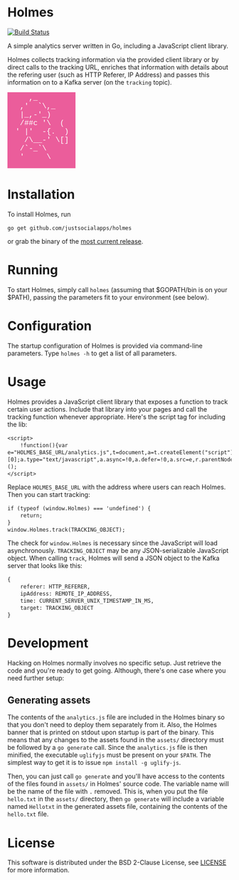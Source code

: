 # Holmes

[![Build Status](https://travis-ci.org/justsocialapps/holmes.svg?branch=master)](https://travis-ci.org/justsocialapps/holmes)

A simple analytics server written in Go, including a JavaScript client library.

Holmes collects tracking information via the provided client library or by
direct calls to the tracking URL, enriches that information with details about
the refering user (such as HTTP Referer, IP Address) and passes this information
on to a Kafka server (on the `tracking` topic).

![](./holmes-logo.png "Holmes logo")

# Installation

To install Holmes, run 

```
go get github.com/justsocialapps/holmes
```

or grab the binary of the [most current
release](https://github.com/justsocialapps/holmes/releases).

# Running

To start Holmes, simply call `holmes` (assuming that $GOPATH/bin is on your
$PATH), passing the parameters fit to your environment (see below).

# Configuration

The startup configuration of Holmes is provided via command-line parameters.
Type `holmes -h` to get a list of all parameters.

# Usage

Holmes provides a JavaScript client library that exposes a function to track
certain user actions. Include that library into your pages and call the tracking
function whenever appropriate. Here's the script tag for including the lib:
```
<script>
    !function(){var e="HOLMES_BASE_URL/analytics.js",t=document,a=t.createElement("script"),r=t.getElementsByTagName("script")[0];a.type="text/javascript",a.async=!0,a.defer=!0,a.src=e,r.parentNode.insertBefore(a,r)}();
</script>
```

Replace `HOLMES_BASE_URL` with the address where users can reach Holmes. Then
you can start tracking:

```
if (typeof (window.Holmes) === 'undefined') {
    return;
}
window.Holmes.track(TRACKING_OBJECT);
```

The check for `window.Holmes` is necessary since the JavaScript will load
asynchronously. `TRACKING_OBJECT` may be any JSON-serializable JavaScript
object. When calling `track`, Holmes will send a JSON object to the Kafka server
that looks like this:

```
{
    referer: HTTP_REFERER,
    ipAddress: REMOTE_IP_ADDRESS,
    time: CURRENT_SERVER_UNIX_TIMESTAMP_IN_MS,
    target: TRACKING_OBJECT
}
```

# Development

Hacking on Holmes normally involves no specific setup. Just retrieve the code
and you're ready to get going. Although, there's one case where you need further
setup:

## Generating assets

The contents of the `analytics.js` file are included in the Holmes binary so
that you don't need to deploy them separately from it. Also, the Holmes banner
that is printed on stdout upon startup is part of the binary. This means that
any changes to the assets found in the `assets/` directory must be followed by a
`go generate` call. Since the `analytics.js` file is then minified, the
executable `uglifyjs` must be present on your `$PATH`. The simplest way to get
it is to issue `npm install -g uglify-js`.

Then, you can just call `go generate` and you'll have access to the contents of
the files found in `assets/` in Holmes' source code. The variable name will be
the name of the file with `.` removed. This is, when you put the file
`hello.txt` in the `assets/` directory, then `go generate` will include a
variable named `Hellotxt` in the generated assets file, containing the contents
of the `hello.txt` file.

# License

This software is distributed under the BSD 2-Clause License, see
[LICENSE](LICENSE) for more information.

